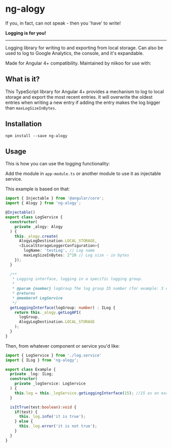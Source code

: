 # ng-alogy

[^**alogy, alogia; In medicine: An inabillity to speak**]: alogy. (n.d.) -Ologies &amp; -Isms. (2008). Retrieved August 4 2017 from http://www.thefreedictionary.com/alogy

If you, in fact, can not speak - then you 'have' to write!

**Logging is for you!**

------

Logging library for writing to and exporting from local storage. Can also be used to log to Google Analytics, the console, and it's expandable.

Made for Angular 4+ compatibility. Maintained by niikoo for use with: 

[EXPOSER PLAYER]: https//www.exposer.no	"by Destinet (https://www.destinet.no), in Norwegian."

## What is it?

This TypeScript library for Angular 4+ provides a mechanism to log to local storage and export the most recent entries. It will overwrite the oldest entries when writing a new entry if adding the entry makes the log bigger than `maxLogSizeInBytes`.

## Installation

```
npm install --save ng-alogy
```

## Usage

This is how you can use the logging functionality:

Add the module in `app-module.ts` or another module to use it as injectable service.

This example is based on that:

```typescript
import { Injectable } from '@angular/core';
import { Alogy } from 'ng-alogy';

@Injectable()
export class LogService {
  constructor(
  	private _alogy: Alogy
  ) {
    this._alogy.create(
      AlogyLogDestination.LOCAL_STORAGE,
      <ILocalStorageLoggerConfiguration>{
        logName: 'testLog', // Log name
        maxLogSizeInBytes: 2^20 // Log size - in bytes
    });
  }
  
  /**
   * Logging interface, logging in a specific logging group.
   * 
   * @param {number} logGroup The log group ID number (for example: 3 or 5)
   * @returns 
   * @memberof LogService
   */
  getLoggingInterface(logGroup: number) : ILog {
    return this._alogy.getLogAPI(
      logGroup,
      AlogyLogDestination.LOCAL_STORAGE
    );
  }
}
```

Then, from whatever component or service you'd like:

```typescript
import { LogService } from './log.service'
import { ILog } from 'ng-alogy';

export class Example {
  private _log: ILog;
  constructor(
  	private _logService: LogService
  ) {
    this.log = this._logService.getLoggingInterface(15); //15 as an example group
  }

  isItTrue(test:boolean):void {
    if(test) {
      this._log.info('it is true');
    } else {
      this._log.error('it is not true');
    }
  }
}

```


